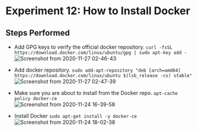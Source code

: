 # Experiment 12: How to Install Docker

## Steps Performed

- Add GPG keys to verify the official docker repository.
```curl -fsSL https://download.docker.com/linux/ubuntu/gpg | sudo apt-key add -```           
![Screenshot from 2020-11-27 02-46-43](https://user-images.githubusercontent.com/46739435/100391960-19ec3600-305b-11eb-8964-5d231bd1668d.png)

- Add docker repository.
```sudo add-apt-repository "deb [arch=amd64] https://download.docker.com/linux/ubuntu $(lsb_release -cs) stable"```              
![Screenshot from 2020-11-27 02-47-39](https://user-images.githubusercontent.com/46739435/100391955-18227280-305b-11eb-8504-7291dc08afa7.png)

- Make sure you are about to install from the Docker repo.
```apt-cache policy docker-ce```                   
![Screenshot from 2020-11-24 16-39-58](https://user-images.githubusercontent.com/46739435/100391984-283a5200-305b-11eb-8789-e408b0508004.png)

- Install Docker
```sudo apt-get install -y docker-ce```                           
![Screenshot from 2020-11-24 18-02-38](https://user-images.githubusercontent.com/46739435/100391980-26708e80-305b-11eb-94c1-260be0ff96ca.png)

